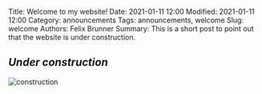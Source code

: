 Title: Welcome to my website!
Date: 2021-01-11 12:00
Modified: 2021-01-11 12:00
Category: announcements
Tags: announcements, welcome
Slug: welcome
Authors: Felix Brunner
Summary: This is a short post to point out that the website is under construction.

## _Under construction_

![construction](../assets/images/construction.png)